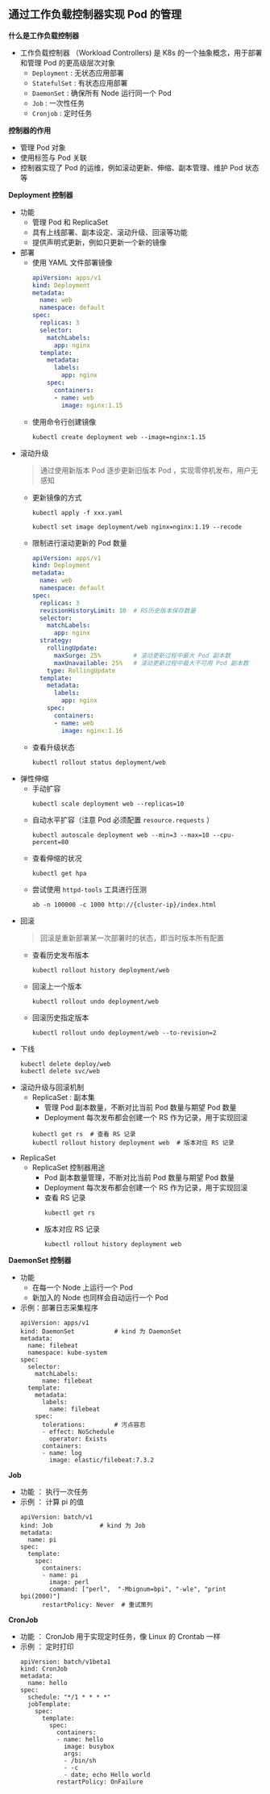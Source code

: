 ## 通过工作负载控制器实现 Pod 的管理

__什么是工作负载控制器__    
- 工作负载控制器 （Workload Controllers) 是 K8s 的一个抽象概念，用于部署和管理 Pod 的更高级层次对象
    - `Deployment` : 无状态应用部署
    - `StatefulSet` : 有状态应用部署
    - `DaemonSet` : 确保所有 Node 运行同一个 Pod
    - `Job` : 一次性任务
    - `Cronjob` : 定时任务

__控制器的作用__
- 管理 Pod 对象
- 使用标签与 Pod 关联
- 控制器实现了 Pod 的运维，例如滚动更新、伸缩、副本管理、维护 Pod 状态等

__Deployment 控制器__
- 功能
    - 管理 Pod 和 ReplicaSet
    - 具有上线部署、副本设定、滚动升级、回滚等功能
    - 提供声明式更新，例如只更新一个新的镜像
- 部署
    - 使用 YAML 文件部署镜像
        ```yaml
        apiVersion: apps/v1
        kind: Deployment
        metadata:
          name: web
          namespace: default
        spec:
          replicas: 3
          selector:
            matchLabels:
              app: nginx
          template:
            metadata:
              labels:
                app: nginx
            spec:
              containers:
              - name: web
                image: nginx:1.15
        ```
     - 使用命令行创建镜像
        ```
        kubectl create deployment web --image=nginx:1.15
        ```
- 滚动升级
    > 通过使用新版本 Pod 逐步更新旧版本 Pod ，实现零停机发布，用户无感知
    - 更新镜像的方式
        ```
        kubectl apply -f xxx.yaml
        ```
        ```
        kubectl set image deployment/web nginx=nginx:1.19 --recode
        ```
    - 限制进行滚动更新的 Pod 数量
        ```yaml
        apiVersion: apps/v1
        kind: Deployment
        metadata:
          name: web
          namespace: default
        spec:
          replicas: 3
          revisionHistoryLimit: 10  # RS历史版本保存数量
          selector:
            matchLabels:
              app: nginx
          strategy:
            rollingUpdate:
              maxSurge: 25%         # 滚动更新过程中最大 Pod 副本数
              maxUnavailable: 25%   # 滚动更新过程中最大不可用 Pod 副本数
            type: RollingUpdate
          template:
            metadata:
              labels:
                app: nginx
            spec:
              containers:
              - name: web
                image: nginx:1.16
        ```
    - 查看升级状态
        ```
        kubectl rollout status deployment/web
        ```
- 弹性伸缩
    - 手动扩容
        ```
        kubectl scale deployment web --replicas=10
        ```
    - 自动水平扩容（注意 Pod 必须配置 `resource.requests` ）
        ```
        kubectl autoscale deployment web --min=3 --max=10 --cpu-percent=80
        ```
    - 查看伸缩的状况
        ```
        kubectl get hpa
        ```
    - 尝试使用 `httpd-tools` 工具进行压测
        ```
        ab -n 100000 -c 1000 http://{cluster-ip}/index.html
        ```
- 回滚
    > 回滚是重新部署某一次部署时的状态，即当时版本所有配置
    - 查看历史发布版本
        ```
        kubectl rollout history deployment/web
        ```
    - 回滚上一个版本
        ```
        kubectl rollout undo deployment/web
        ```
    - 回滚历史指定版本
        ```
        kubectl rollout undo deployment/web --to-revision=2
        ```
- 下线
    ```
    kubectl delete deploy/web
    kubectl delete svc/web
    ```
- 滚动升级与回滚机制
    - ReplicaSet : 副本集
        - 管理 Pod 副本数量，不断对比当前 Pod 数量与期望 Pod 数量
        - Deployment 每次发布都会创建一个 RS 作为记录，用于实现回滚
        ```
        kubectl get rs  # 查看 RS 记录 
        kubectl rollout history deployment web  # 版本对应 RS 记录
        ```
- ReplicaSet
    - ReplicaSet 控制器用途
        - Pod 副本数量管理，不断对比当前 Pod 数量与期望 Pod 数量
        - Deployment 每次发布都会创建一个 RS 作为记录，用于实现回滚
        - 查看 RS 记录
            ```
            kubectl get rs
            ```
        - 版本对应 RS 记录
            ```
            kubectl rollout history deployment web
            ```
__DaemonSet 控制器__
- 功能
    - 在每一个 Node 上运行一个 Pod
    - 新加入的 Node 也同样会自动运行一个 Pod
- 示例：部署日志采集程序
    ```
    apiVersion: apps/v1
    kind: DaemonSet           # kind 为 DaemonSet
    metadata:
      name: filebeat
      namespace: kube-system
    spec:
      selector:
        matchLabels:
          name: filebeat
      template:
        metadata:
          labels:
            name: filebeat
        spec:
          tolerations:        # 污点容忍
          - effect: NoSchedule
            operator: Exists
          containers:
          - name: log
            image: elastic/filebeat:7.3.2
    ```

__Job__
- 功能 ： 执行一次任务
- 示例 ： 计算 pi 的值
    ```
    apiVersion: batch/v1
    kind: Job             # kind 为 Job
    metadata:
      name: pi
    spec:
      template:
        spec:
          containers:
          - name: pi
            image: perl
            command: ["perl",  "-Mbignum=bpi", "-wle", "print bpi(2000)"]
          restartPolicy: Never  # 重试策列
    ```

__CronJob__
- 功能 ： CronJob 用于实现定时任务，像 Linux 的 Crontab 一样
- 示例 ： 定时打印
    ```
    apiVersion: batch/v1beta1
    kind: CronJob
    metadata:
      name: hello
    spec:
      schedule: "*/1 * * * *"
      jobTemplate:
        spec:
          template:
            spec:
              containers:
              - name: hello
                image: busybox
                args:
                - /bin/sh
                - -c
                - date; echo Hello world
              restartPolicy: OnFailure
    ```